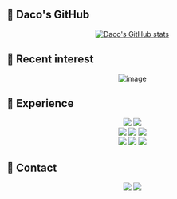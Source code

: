 ## 🤔 Daco's GitHub

<div align="center">
  
[![Daco's GitHub stats](https://github-readme-stats.vercel.app/api?username=Daco2020&show_icons=true&count_private=true)](https://github.com/Daco2020/github-readme-stats)


<!--  START_SECTION:waka -->
  
<!-- [![Top Langs](https://github-readme-stats.vercel.app/api/top-langs/?username=Daco2020&hide=tex,html,css,c,Objective-C,Pug&layout=compact)](https://github.com/Daco2020/github-readme-stats) -->
 
<!--  END_SECTION:waka -->

</div>

## 🌟 Recent interest

<div align="center">

  
![image](https://user-images.githubusercontent.com/76890895/171443135-8ad39ca5-9e80-438f-8670-3a89f600a51b.png)

  
</div>


## 🌱 Experience

<div align="center">

<img src="https://img.shields.io/badge/Python-5175A7?style=flat-square&logo=Python&logoColor=white"/>

<img src="https://img.shields.io/badge/JavaScript-F0DF3E?style=flat-square&logo=Javascript&logoColor=white"/>

 <br>
  
<img src="https://img.shields.io/badge/Django-8bc34a?style=flat-square&logo=Django&logoColor=white"/>

<img src="https://img.shields.io/badge/Flask-0078ff?style=flat-square&logo=Flask&logoColor=white"/>

<img src="https://img.shields.io/badge/FastAPI-009184?style=flat-square&logo=FastAPI&logoColor=white"/>
  
 <br>
  
<img src="https://img.shields.io/badge/MySQL-tomato?style=flat-square&logo=MySQL&logoColor=white"/>
  
<img src="https://img.shields.io/badge/MongoDB-80b959?style=flat-square&logo=MongoDB&logoColor=white"/>
  
<img src="https://img.shields.io/badge/PostgreSQL-2d317a?style=flat-square&logo=PostgreSQL&logoColor=white"/>
</div>



## 💬 Contact
<div align="center">
<a href="https://daco2020.tistory.com/" target="_blank"><img src="https://img.shields.io/badge/Blog-20c997?style=flat-square&logo=v&logoColor=white"/></a>
<a href="mailto:dacokim32@gmail.com" target="_blank"><img src="https://img.shields.io/badge/Gmail-B54A3A?style=flat-square&logo=Gmail&logoColor=white"/></a>
</div>

<!--
**Daco2020/Daco2020** is a ✨ _special_ ✨ repository because its `README.md` (this file) appears on your GitHub profile.

Here are some ideas to get you started:

- 🔭 I’m currently working on ...
- 🌱 I’m currently learning ...
- 👯 I’m looking to collaborate on ...
- 🤔 I’m looking for help with ...
- 💬 Ask me about ...
- 📫 How to reach me: ...
- 😄 Pronouns: ...
- ⚡ Fun fact: ...
-->
